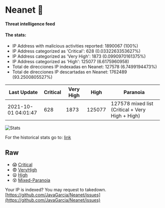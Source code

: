 # Neanet :hocho:
#### Threat intelligence feed
#### The stats:

- IP Address with malicious activities reported: 1890067 (100%)
- IP Address categorized as 'Critical':  628 (0.0332263353627%)
- IP Address categorized as 'Very High':  1873 (0.0990970161375%)
- IP Address categorized as 'High':  125077 (6.6175960958)
- Total de direcciones IP indexadas en Neanet:  127578 (6.7499194473%)
- Total de direcciones IP descartadas en Neanet:  1762489 (93.2500805527%)

| Last Update | Critical | Very High | High | Paranoia |
| --- | --- | --- | --- | --- |
| 2021-10-01 04:01:47 | 628 | 1873 | 125077 | 127578 mixed list (Critical + Very High + High)|

![Stats](https://docs.google.com/spreadsheets/d/e/2PACX-1vSnaNMIXVabIpDJjufMlzH7poXnshF3mgd8Is1g9ytUEzVsP5my4Trn8f-xkoLLQ38xpL3HtmUexLo6/pubchart?oid=501124687&format=image)

For the historical stats go to: [link](/stats.csv)
## Raw
- :scream: [Critical](https://raw.githubusercontent.com/JavaGarcia/Neanet/master/blacklists/neanet_critical.txt)
- :fearful: [VeryHigh](https://raw.githubusercontent.com/JavaGarcia/Neanet/master/blacklists/neanet_veryHigh.txtt)
- :frowning: [High](https://raw.githubusercontent.com/JavaGarcia/Neanet/master/blacklists/neanet_high.txt)
- :dizzy_face: [Mixed-Paranoia](https://raw.githubusercontent.com/JavaGarcia/Neanet/master/blacklists/neanet_all.txt)


Your IP is indexed? You may request to takedown. [https://github.com/JavaGarcia/Neanet/issues](https://github.com/JavaGarcia/Neanet/issues)


























































































































































































































































































































































































































































































































































































































































































































































































































































































































































































































































































































































































































































































































































































































































































































































































































































































































































































































































































































































































































































































































































































































































































































































































































































































































































































































































































































































































































































































































































































































































































































































































































































































































































































































































































































































































































































































































































































































































































































































































































































































































































































































































































































































































































































































































































































































































































































































































































































































































































































































































































































































































































































































































































































































































































































































































































































































































































































































































































































































































































































































































































































































































































































































































































































































































































































































































































































































































































































































































































































































































































































































































































































































































































































































































































































































































































































































































































































































































































































































































































































































































































































































































































































































































































































































































































































































































































































































































































































































































































































































































































































































































































































































































































